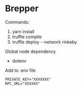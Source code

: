 # Brepper

Commands:
1. yarn install
2. truffle compile
3. truffle deploy --network rinkeby

Global node dependency
- dotenv

Add to .env file
```
PRIVATE_KEY="XXXXXXX"
RPC_URL="XXXXXX"
```
